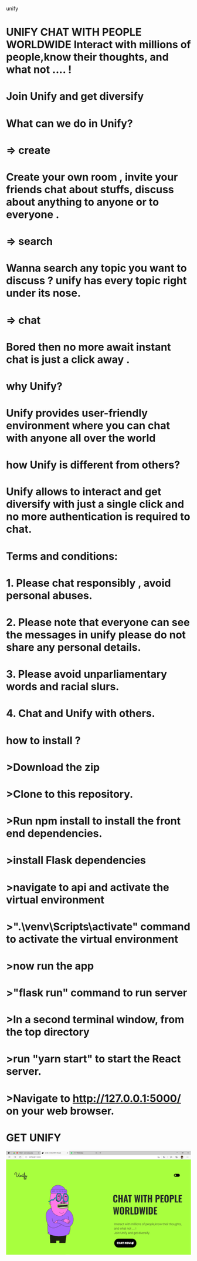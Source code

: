 unify






# UNIFY CHAT WITH PEOPLE WORLDWIDE Interact with millions of people,know their thoughts, and what not .... !
# Join Unify and get diversify
# What can we do in Unify?
#     => create
 #        Create your own room , invite your friends chat about stuffs, discuss about anything to anyone or to everyone .
  #  => search
   #     Wanna search any topic you want to discuss ? unify has every topic right under its nose.
   # => chat
   #     Bored then no more await instant chat is just a click away .
# why Unify?
 #   Unify provides user-friendly environment where you can chat with anyone all over the world
  #  how Unify is different from others?
   # Unify allows to interact and get diversify with just a single click and no more authentication is required to chat.
# Terms and conditions:
 #   1. Please chat responsibly , avoid personal abuses.
  #  2. Please note that everyone can see the messages in unify please do not share any personal details.
  #  3. Please avoid unparliamentary words and racial slurs.
  #  4. Chat and Unify with others.


# how to install ?

 # >Download the zip
 # >Clone to this repository.
 # >Run npm install to install the front end dependencies.
 # >install Flask dependencies
 # >navigate to api and activate the virtual environment 
 # >".\venv\Scripts\activate" command to activate the virtual environment
 # >now run the app
 # >"flask run" command to run server
 # >In a second terminal window, from the top directory 
 # >run "yarn start" to start the React server.
 # >Navigate to http://127.0.0.1:5000/ on your web browser. 
 # GET UNIFY
 
 ![name-of-you-image](https://github.com/UNIFY-CHAT/unify/blob/master/screenshorts/Screenshot%20(43).png?raw=true)
